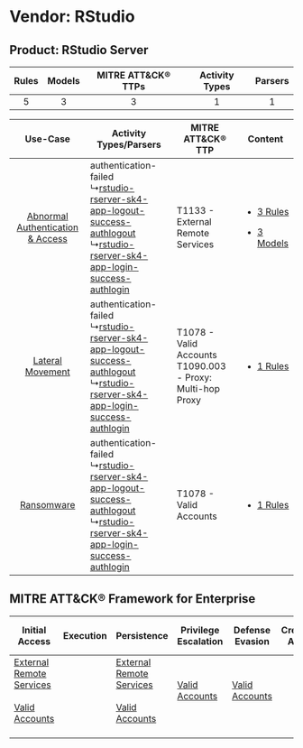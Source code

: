 Vendor: RStudio
===============
Product: RStudio Server
-----------------------
| Rules | Models | MITRE ATT&CK® TTPs | Activity Types | Parsers |
|:-----:|:------:|:------------------:|:--------------:|:-------:|
|   5   |   3    |         3          |       1        |    1    |

|    Use-Case    | Activity Types/Parsers    | MITRE ATT&CK® TTP    | Content    |
|:----:| ---- | ---- | ---- |
| [Abnormal Authentication & Access](../../../UseCases/uc_abnormal_authentication_&_access.md) |  authentication-failed<br> ↳[rstudio-rserver-sk4-app-logout-success-authlogout](Ps/pC_rstudiorserversk4applogoutsuccessauthlogout.md)<br> ↳[rstudio-rserver-sk4-app-login-success-authlogin](Ps/pC_rstudiorserversk4apploginsuccessauthlogin.md)<br> | T1133 - External Remote Services<br>    | [<ul><li>3 Rules</li></ul><ul><li>3 Models</li></ul>](RM/r_m_rstudio_rstudio_server_Abnormal_Authentication_&_Access.md) |
|    [Lateral Movement](../../../UseCases/uc_lateral_movement.md)    |  authentication-failed<br> ↳[rstudio-rserver-sk4-app-logout-success-authlogout](Ps/pC_rstudiorserversk4applogoutsuccessauthlogout.md)<br> ↳[rstudio-rserver-sk4-app-login-success-authlogin](Ps/pC_rstudiorserversk4apploginsuccessauthlogin.md)<br> | T1078 - Valid Accounts<br>T1090.003 - Proxy: Multi-hop Proxy<br> | [<ul><li>1 Rules</li></ul>](RM/r_m_rstudio_rstudio_server_Lateral_Movement.md)    |
|    [Ransomware](../../../UseCases/uc_ransomware.md)    |  authentication-failed<br> ↳[rstudio-rserver-sk4-app-logout-success-authlogout](Ps/pC_rstudiorserversk4applogoutsuccessauthlogout.md)<br> ↳[rstudio-rserver-sk4-app-login-success-authlogin](Ps/pC_rstudiorserversk4apploginsuccessauthlogin.md)<br> | T1078 - Valid Accounts<br>    | [<ul><li>1 Rules</li></ul>](RM/r_m_rstudio_rstudio_server_Ransomware.md)    |

MITRE ATT&CK® Framework for Enterprise
--------------------------------------
| Initial Access                                                                                                                                   | Execution | Persistence                                                                                                                                      | Privilege Escalation                                                | Defense Evasion                                                     | Credential Access | Discovery | Lateral Movement | Collection | Command and Control                                                                                                                       | Exfiltration | Impact |
| ------------------------------------------------------------------------------------------------------------------------------------------------ | --------- | ------------------------------------------------------------------------------------------------------------------------------------------------ | ------------------------------------------------------------------- | ------------------------------------------------------------------- | ----------------- | --------- | ---------------- | ---------- | ----------------------------------------------------------------------------------------------------------------------------------------- | ------------ | ------ |
| [External Remote Services](https://attack.mitre.org/techniques/T1133)<br><br>[Valid Accounts](https://attack.mitre.org/techniques/T1078)<br><br> |           | [External Remote Services](https://attack.mitre.org/techniques/T1133)<br><br>[Valid Accounts](https://attack.mitre.org/techniques/T1078)<br><br> | [Valid Accounts](https://attack.mitre.org/techniques/T1078)<br><br> | [Valid Accounts](https://attack.mitre.org/techniques/T1078)<br><br> |                   |           |                  |            | [Proxy: Multi-hop Proxy](https://attack.mitre.org/techniques/T1090/003)<br><br>[Proxy](https://attack.mitre.org/techniques/T1090)<br><br> |              |        |